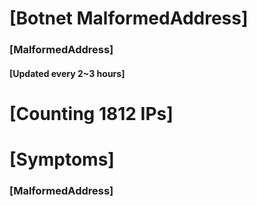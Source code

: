 # [Botnet MalformedAddress]
### [MalformedAddress]
#### [Updated every 2~3 hours]

# [Counting 1812 IPs]

# [Symptoms] 
###   [MalformedAddress]
